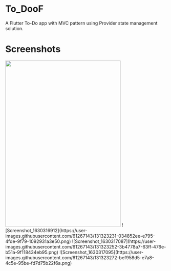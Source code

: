 # To_DooF

A Flutter To-Do app with MVC pattern using Provider state management solution.

# Screenshots
<img src="https://user-images.githubusercontent.com/61267143/131323166-561df0e1-4361-4ff0-8898-7e3d21b4f45d.png" width="360" height="520">
![Screenshot_1630316912](https://user-images.githubusercontent.com/61267143/131323231-034852ee-e795-4fde-9f79-1092931a3e50.png)
![Screenshot_1630317087](https://user-images.githubusercontent.com/61267143/131323252-3b4778a7-63ff-476e-b51a-9f118434eb95.png)
![Screenshot_1630317095](https://user-images.githubusercontent.com/61267143/131323272-bef958d5-e7a8-4c5e-95be-fd7d75b22f6a.png)
